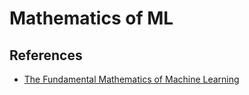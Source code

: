 # Mathematics of ML



## References

- [The Fundamental Mathematics of Machine Learning](https://pub.towardsai.net/the-fundamental-mathematics-of-machine-learning-39c2418d19c6)